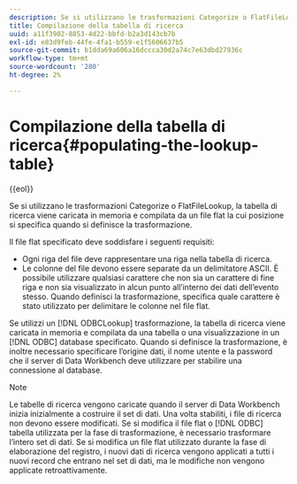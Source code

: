 ```yaml
---
description: Se si utilizzano le trasformazioni Categorize o FlatFileLookup, la tabella di ricerca viene caricata in memoria e compilata da un file flat la cui posizione si specifica quando si definisce la trasformazione.
title: Compilazione della tabella di ricerca
uuid: a11f3902-8853-4d22-bbfd-b2a3d143cb7b
exl-id: e83d9feb-44fe-4fa1-b559-e1f5606637b5
source-git-commit: b1dda69a606a16dccca30d2a74c7e63dbd27936c
workflow-type: tm+mt
source-wordcount: '280'
ht-degree: 2%

---
```


# Compilazione della tabella di ricerca{#populating-the-lookup-table}

{{eol}}

Se si utilizzano le trasformazioni Categorize o FlatFileLookup, la tabella di ricerca viene caricata in memoria e compilata da un file flat la cui posizione si specifica quando si definisce la trasformazione.

Il file flat specificato deve soddisfare i seguenti requisiti:

* Ogni riga del file deve rappresentare una riga nella tabella di ricerca.
* Le colonne del file devono essere separate da un delimitatore ASCII. È possibile utilizzare qualsiasi carattere che non sia un carattere di fine riga e non sia visualizzato in alcun punto all’interno dei dati dell’evento stesso. Quando definisci la trasformazione, specifica quale carattere è stato utilizzato per delimitare le colonne nel file flat.

Se utilizzi un [!DNL ODBCLookup] trasformazione, la tabella di ricerca viene caricata in memoria e compilata da una tabella o una visualizzazione in un [!DNL ODBC] database specificato. Quando si definisce la trasformazione, è inoltre necessario specificare l’origine dati, il nome utente e la password che il server di Data Workbench deve utilizzare per stabilire una connessione al database.

>[!NOTE]
>
>Le tabelle di ricerca vengono caricate quando il server di Data Workbench inizia inizialmente a costruire il set di dati. Una volta stabiliti, i file di ricerca non devono essere modificati. Se si modifica il file flat o [!DNL ODBC] tabella utilizzata per la fase di trasformazione, è necessario trasformare l’intero set di dati. Se si modifica un file flat utilizzato durante la fase di elaborazione del registro, i nuovi dati di ricerca vengono applicati a tutti i nuovi record che entrano nel set di dati, ma le modifiche non vengono applicate retroattivamente.
